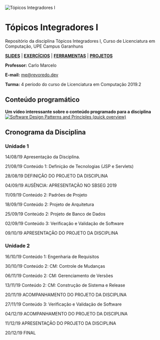![Tópicos Integradores I](https://github.com/cmrevoredo/upe-lc-ti1/blob/master/titulo.png?raw=true)
# Tópicos Integradores I
Repositório da disciplina Tópicos Integradores I, Curso de Licenciatura em Computação, UPE Campus Garanhuns

[**SLIDES**](https://github.com/cmrevoredo/upe-lc-ti1/tree/master/slides)  |  [**EXERCÍCIOS**](https://github.com/cmrevoredo/upe-lc-ti1/tree/master/exercises)  |  [**FERRAMENTAS**](https://github.com/cmrevoredo/upe-lc-ti1/tree/master/tools) |  [**PROJETOS**](https://github.com/cmrevoredo/upe-lc-ti1/tree/master/projects)

**Professor:** Carlo Marcelo

**E-mail:** me@revoredo.dev

**Turma:** 4 período do curso de Licenciatura em Computação 2019.2

## Conteúdo programático

**Um vídeo interessante sobre o conteúdo programado para a disciplina**
[![Software Design Patterns and Principles (quick overview)](http://img.youtube.com/vi/WV2Ed1QTst8/0.jpg)](http://www.youtube.com/watch?v=WV2Ed1QTst8 "Software Design Patterns and Principles (quick overview)")

## Cronograma da Disciplina

### Unidade 1

14/08/19	Apresentação da Disciplina.

21/08/19	Conteúdo 1: Definição de Tecnologias (JSP e Servlets)	

28/08/19	DEFINIÇÃO DO PROJETO DA DISCIPLINA	

04/09/19	AUSÊNCIA: APRESENTAÇÃO NO SBSEG 2019	

11/09/19	Conteúdo 2: Padrões de Projeto	

18/09/19	Conteúdo 2: Projeto de Arquitetura	

25/09/19	Conteúdo 2: Projeto de Banco de Dados	

02/09/19	Conteúdo 3: Verificação e Validação de Software	

09/10/19	APRESENTAÇÃO DO PROJETO DA DISCIPLINA	

### Unidade 2

16/10/19	Conteúdo 1: Engenharia de Requisitos	

30/10/19	Conteúdo 2: CM: Controle de Mudanças	

06/11/19	Conteúdo 2: CM: Gerenciamento de Versões	

13/11/19	Conteúdo 2: CM: Construção de Sistema e Release	

20/11/19	ACOMPANHAMENTO DO PROJETO DA DISCIPLINA	

27/11/19	Conteúdo 3: Verificação e Validação de Software	

04/12/19	ACOMPANHAMENTO DO PROJETO DA DISCIPLINA	

11/12/19	APRESENTAÇÃO DO PROJETO DA DISCIPLINA	

20/12/19	FINAL	
